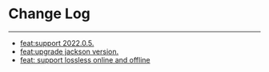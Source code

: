 # Change Log
---

- [feat:support 2022.0.5.](https://github.com/Tencent/spring-cloud-tencent/pull/1236)
- [feat:upgrade jackson version.](https://github.com/Tencent/spring-cloud-tencent/pull/1261)
- [feat: support lossless online and offline](https://github.com/Tencent/spring-cloud-tencent/pull/1268)
